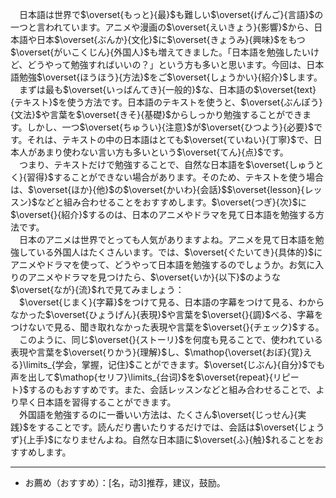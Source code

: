 &emsp;日本語は世界で$\overset{もっと}{最}$も難しい$\overset{げんご}{言語}$の一つと言われています。アニメや漫画の$\overset{えいきょう}{影響}$から、日本語や日本$\overset{ぶんか}{文化}$に$\overset{きょうみ}{興味}$をもつ$\overset{がいこくじん}{外国人}$も増えてきました。「日本語を勉強したいけど、どうやって勉強すればいいの？」という方も多いと思います。今回は、日本語勉強$\overset{ほうほう}{方法}$をご$\overset{しょうかい}{紹介}$します。<br>&emsp;まずは最も$\overset{いっばんてき}{一般的}$な、日本語の$\overset{text}{テキスト}$を使う方法です。日本語のテキストを使うと、$\overset{ぶんぽう}{文法}$や言葉を$\overset{きそ}{基礎}$からしっかり勉強することができます。しかし、一つ$\overset{ちゅうい}{注意}$が$\overset{ひつよう}{必要}$です。それは、テキストの中の日本語はとても$\overset{ていねい}{丁寧}$で、日本人があまり使わない言い方も多いという$\overset{てん}{点}$です。<br>&emsp;つまり、テキストだけで勉強することで、自然な日本語を$\overset{しゅうとく}{習得}$することができない場合があります。そのため、テキストを使う場合は、$\overset{ほか}{他}$の$\overset{かいわ}{会話}$$\overset{lesson}{レッスン}$などと組み合わせることをおすすめします。$\overset{つぎ}{次}$に$\overset{}{紹介}$するのは、日本のアニメやドラマを見て日本語を勉強する方法です。<br>&emsp;日本のアニメは世界でとっても人気がありますよね。アニメを見て日本語を勉強している外国人はたくさんいます。では、$\overset{ぐたいてき}{具体的}$にアニメやドラマを使って、どうやって日本語を勉強するのでしょうか。お気に入りのアニメやドラマを見つけたら、$\overset{いか}{以下}$のような$\overset{なが}{流}$れで見てみましょう：<br>&emsp;$\overset{じまく}{字幕}$をつけて見る、日本語の字幕をつけて見る、わからなかった$\overset{ひょうげん}{表現}$や言葉を$\overset{}{調}$べる、字幕をつけないで見る、聞き取れなかった表現や言葉を$\overset{}{チェック}$する。<br>&emsp;このように、同じ$\overset{}{ストーリ}$を何度も見ることで、使われている表現や言葉を$\overset{りかう}{理解}$し、$\mathop{\overset{おぼ}{覚}える}\limits_{学会，掌握，记住}$ことができます。$\overset{じぶん}{自分}$でも声を出して$\mathop{セリフ}\limits_{台词}$を$\overset{repeat}{リピート}$するのもおすすめです。また、会話レッスンなどと組み合わせることで、より早く日本語を習得することができます。<br>&emsp;外国語を勉強するのに一番いい方法は、たくさん$\overset{じっせん}{実践}$をすることです。読んだり書いたりするだけでは、会話は$\overset{じょうず}{上手}$になりませんよね。自然な日本語に$\overset{ふ}{触}$れることをおすすめします。

---
- お薦め（おすすめ）：[名，动3]推荐，建议，鼓励。

